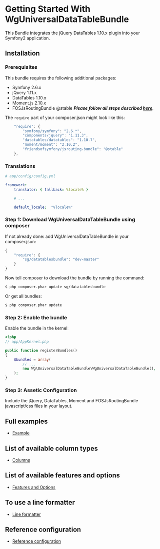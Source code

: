 # Getting Started With WgUniversalDataTableBundle

This Bundle integrates the jQuery DataTables 1.10.x plugin into your Symfony2 application.

## Installation

### Prerequisites

This bundle requires the following additional packages:

* Symfony 2.6.x
* jQuery 1.11.x
* DataTables 1.10.x
* Moment.js 2.10.x
* FOSJsRoutingBundle @stable ***Please follow all steps described [here](https://github.com/FriendsOfSymfony/FOSJsRoutingBundle/blob/master/Resources/doc/index.md).***

The `require` part of your composer.json might look like this:

```js
    "require": {
        "symfony/symfony": "2.6.*",
        "components/jquery": "1.11.3",
        "datatables/datatables": "1.10.7",
        "moment/moment": "2.10.2",
        "friendsofsymfony/jsrouting-bundle": "@stable"
    },
```

### Translations

``` yaml
# app/config/config.yml

framework:
    translator: { fallback: %locale% }

    # ...

    default_locale:  "%locale%"
```

### Step 1: Download WgUniversalDataTableBundle using composer

If not already done: add WgUniversalDataTableBundle in your composer.json:

```js
{
    "require": {
        "sg/datatablesbundle": "dev-master"
    }
}
```

Now tell composer to download the bundle by running the command:

``` bash
$ php composer.phar update sg/datatablesbundle
```

Or get all bundles:

``` bash
$ php composer.phar update
```

### Step 2: Enable the bundle

Enable the bundle in the kernel:

``` php
<?php
// app/AppKernel.php

public function registerBundles()
{
    $bundles = array(
        // ...
        new Wg\UniversalDataTableBundle\WgUniversalDataTableBundle(),
    );
}
```

### Step 3: Assetic Configuration

Include the jQuery, DataTables, Moment and FOSJsRoutingBundle javascript/css files in your layout.

## Full examples

- [Example](./example.md)

## List of available column types

- [Columns](./columns.md)

## List of available features and options

- [Features and Options](./options.md)

## To use a line formatter

- [Line formatter](./lineFormatter.md)

## Reference configuration

- [Reference configuration](./configuration.md)
